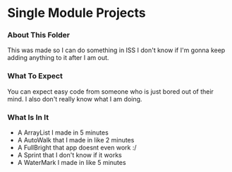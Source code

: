 # Single Module Projects
### About This Folder
This was made so I can do something in ISS I don't know if I'm gonna keep adding anything to it after I am out.
### What To Expect
You can expect easy code from someone who is just bored out of their mind.
I also don't really know what I am doing.
### What Is In It
* A ArrayList I made in 5 minutes
* A AutoWalk that I made in like 2 minutes
* A FullBright that app doesnt even work :/
* A Sprint that I don't know if it works
* A WaterMark I made in like 5 minutes
